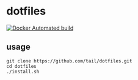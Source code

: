 dotfiles
========

[![Docker Automated build](https://img.shields.io/docker/automated/tail/dotfiles.svg)](https://hub.docker.com/r/tail/dotfiles/)

usage
-----

    git clone https://github.com/tail/dotfiles.git
    cd dotfiles
    ./install.sh
